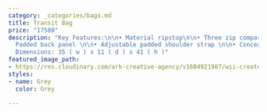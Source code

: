 ```yaml
---
category: _categories/bags.md
title: Transit Bag
price: "17500"
description: "Key Features:\n\n• Material ripstop\n\n• Three zip compartments \n\n•
  Padded back panel \n\n• Adjustable padded shoulder strap \n\n• Concealed front zips\n\nProduct
  Dimensions: 35 ( w ) x 11 ( d ) x 41 ( h )"
featured_image_path:
- https://res.cloudinary.com/ark-creative-agency/v1604921987/wii-create/uploads/Transit-Laptop-Backpack-IDEA-TLB_default_djikpy.png
styles:
- name: Grey
  color: Grey

---
```

